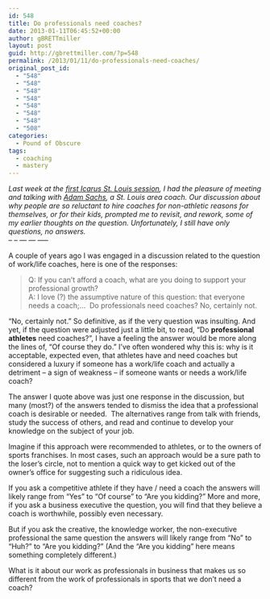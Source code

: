 ```yaml
---
id: 548
title: Do professionals need coaches?
date: 2013-01-11T06:45:52+00:00
author: gBRETTmiller
layout: post
guid: http://gbrettmiller.com/?p=548
permalink: /2013/01/11/do-professionals-need-coaches/
original_post_id:
  - "548"
  - "548"
  - "548"
  - "548"
  - "548"
  - "548"
  - "548"
  - "508"
categories:
  - Pound of Obscure
tags:
  - coaching
  - mastery
---
```

_Last week at the [first Icarus St. Louis session](http://www.meetup.com/sethgodin/Saint-Louis-MO/841742/), I had the pleasure of meeting and talking with [Adam Sachs](http://www.accomplishmentcoaching.com/find-a-coach/coach_detail.php?id=408 "Adam Sachs - Accomplishment Coaching"), a St. Louis area coach. Our discussion about why people are so reluctant to hire coaches for non-athletic reasons for themselves, or for their kids, prompted me to revisit, and rework, some of my earlier thoughts on the question. Unfortunately, I still have only questions, no answers.  
&#8211; &#8211; &#8212; &#8212; &#8212;&#8211;_

A couple of years ago I was engaged in a discussion related to the question of work/life coaches, here is one of the responses:

> Q: If you can’t afford a coach, what are you doing to support your professional growth?  
> A: I love (?) the assumptive nature of this question: that everyone needs a coach;…  Do professionals need coaches? No, certainly not.

&#8220;No, certainly not.&#8221; So definitive, as if the very question was insulting. And yet, if the question were adjusted just a little bit, to read, &#8220;Do **professional athletes** need coaches?&#8221;, I have a feeling the answer would be more along the lines of, &#8220;Of course they do.&#8221; I&#8217;ve often wondered why this is: why is it acceptable, expected even, that athletes have and need coaches but considered a luxury if someone has a work/life coach and actually a detriment – a sign of weakness – if someone wants or needs a work/life coach?

The answer I quote above was just one response in the discussion, but many (most?) of the answers tended to dismiss the idea that a professional coach is desirable or needed.  The alternatives range from talk with friends, study the success of others, and read and continue to develop your knowledge on the subject of your job.

Imagine if this approach were recommended to athletes, or to the owners of sports franchises. In most cases, such an approach would be a sure path to the loser’s circle, not to mention a quick way to get kicked out of the owner&#8217;s office for suggesting such a ridiculous idea.

If you ask a competitive athlete if they have / need a coach the answers will likely range from “Yes” to “Of course” to “Are you kidding?” More and more, if you ask a business executive the question, you will find that they believe a coach is worthwhile, possibly even necessary.

But if you ask the creative, the knowledge worker, the non-executive professional the same question the answers will likely range from “No” to “Huh?” to “Are you kidding?” (And the “Are you kidding” here means something completely different.)

What is it about our work as professionals in business that makes us so different from the work of professionals in sports that we don&#8217;t need a coach?